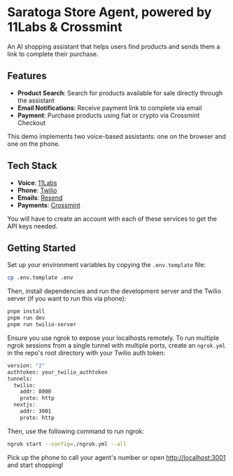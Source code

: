 # Saratoga Store Agent, powered by 11Labs & Crossmint

An AI shopping assistant that helps users find products and sends them a link to complete their purchase. 

## Features

- **Product Search**: Search for products available for sale directly through the assistant
- **Email Notifications**: Receive payment link to complete via email
- **Payment**: Purchase products using fiat or crypto via Crossmint Checkout

This demo implements two voice-based assistants: one on the browser and one on the phone.

## Tech Stack

- **Voice**: [11Labs](https://elevenlabs.io/docs/overview)
- **Phone**: [Twilio](https://elevenlabs.io/docs/conversational-ai/guides/twilio/custom-server)
- **Emails**: [Resend](https://resend.com/docs/introduction)
- **Payments**: [Crossmint](https://docs.crossmint.com/payments/headless/guides/physical-good-purchases)

You will have to create an account with each of these services to get the API keys needed.

## Getting Started

Set up your environment variables by copying the `.env.template` file:

```bash
cp .env.template .env
```

Then, install dependencies and run the development server and the Twilio server (if you want to run this via phone):

```bash
pnpm install
pnpm run dev
pnpm run twilio-server
```

Ensure you use ngrok to expose your localhosts remotely. To run multiple ngrok sessions from a single tunnel with multiple ports, create an `ngrok.yml` in the repo's root directory with your Twilio auth token:

```bash
version: "2"
authtoken: your_twilio_authtoken
tunnels:
  twilio:
    addr: 8000
    proto: http
  nextjs:
    addr: 3001
    proto: http
```

Then, use the following command to run ngrok:

```bash
ngrok start --config=./ngrok.yml --all
```

Pick up the phone to call your agent's number or open [http://localhost:3001](http://localhost:3001) and start shopping!